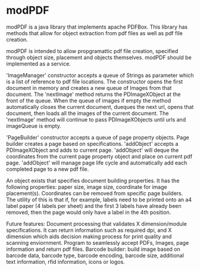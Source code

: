 # modPDF
modPDF is a java library that implements apache PDFBox. This library has methods that allow for object extraction from pdf files as well as pdf file creation.

modPDF is intended to allow propgramattic pdf file creation, specified through object size, placement and objects themselves. 
modPDF should be implemented as a service. 

'ImageManager' constructor accepts a queue of Strings as parameter which is a list of reference to pdf file locations. The constructor opens the first document in memory and creates a new queue of Images from that document. The 'nextImage' method returns the PDImageXObject at the front of the queue. When the queue of images if empty the method automatically closes the current document, dueques the next url, opens that document, then loads all the images of the current document. The 'nextImage' method will continue to pass PDImageXObjects until urls and imageQueue is empty. 

'PageBuilder' constructor accepts a queue of page property objects. Page builder creates a page based on specifications. 'addObject' accepts a PDImageXObject and adds to current page. 'addObject' will deque the coordinates from the current page property object and place on current pdf page. 'addObject' will manage page life cycle and automatically add each completed page to a new pdf file. 

An object exists that specifies document building properties. It has the following properties: paper size, image size, coordinate for image placement(s). Coordinates can be removed from specific page builders. The utility of this is that if, for example, labels need to be printed onto an a4 label paper (4 labels per sheet) and the first 3 labels have already been removed, then the page would only have a label in the 4th position. 

Future features:
Document processing that validates X dimension/module specifications. It can return information such as required dpi, and X dimension which aids decision making process for print quality and scanning enviornment. 
Program to seamlessly accept PDFs, Images, page information and return pdf files. 
Barcode builder: build image based on barcode data, barcode type, barcode encoding, barcode size, additional text information, rfid information, icons or logos. 
